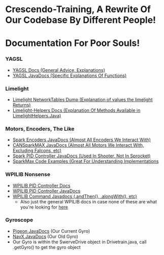 # Crescendo-Training, A Rewrite Of Our Codebase By Different People!


# Documentation For Poor Souls!


### YAGSL
* [YAGSL Docs (General Advice, Explanations)](https://anvilproject.org/guides/content/creating-links)
* [YAGSL JavaDocs (Specific Explanations Of Functions)](https://broncbotz3481.github.io/YAGSL/swervelib/SwerveDrive.html)
### Limelight
* [Limelight NetworkTables Dump (Explanation of values the limelight Returns)](https://docs.limelightvision.io/docs/docs-limelight/apis/complete-networktables-api)
* [Limelight-Helpers Docs (Explanation Of Methods Available in LimelightHelpers.Java)](https://docs.limelightvision.io/docs/docs-limelight/apis/limelight-lib)

### Motors, Encoders, The Like
* [Spark Encoders JavaDocs (Almost All Encoders We Interact With)](https://codedocs.revrobotics.com/java/com/revrobotics/relativeencoder)
* [CANSparkMAX JavaDocs (Almost All Motors We Interact With, Excluding Falcons, etc)](https://codedocs.revrobotics.com/java/com/revrobotics/cansparkmax)
* [Spark PID Controller JavaDocs (Used In Shooter, Not In Sprocket)](https://codedocs.revrobotics.com/java/com/revrobotics/sparkpidcontroller)
* [SparkMax Code Examples (Great For Understanding Implementations](https://github.com/REVrobotics/SPARK-MAX-Examples/tree/master/Java)

### WPILIB Nonsense
* [WPILIB PID Controller Docs](https://docs.wpilib.org/en/stable/docs/software/advanced-controls/controllers/pidcontroller.html)
* [WPILIB PID Controller JavaDocs](https://github.wpilib.org/allwpilib/docs/release/java/edu/wpi/first/math/controller/PIDController.html)
* [WPILIB Command Javadocs (.andThen(), .alongWith(), etc)](https://first.wpi.edu/wpilib/allwpilib/docs/release/java/edu/wpi/first/wpilibj2/command/Command.html)
    * Also just the general WPILIB docs in case none of these are what you're looking for [here](https://docs.wpilib.org/en/stable/docs/zero-to-robot/introduction.html)

### Gyroscope
* [Pigeon JavaDocs](https://store.ctr-electronics.com/content/api/java/html/classcom_1_1ctre_1_1phoenix_1_1sensors_1_1_pigeon_i_m_u.html) (Our Current Gyro)
* [NavX JavaDocs](https://www.kauailabs.com/public_files/navx-mxp/apidocs/java/com/kauailabs/navx/frc/AHRS.html) (Our Old Gyro)
* Our Gyro is within the SwerveDrive object in Drivetrain.java, call .getGyro() to get the gyro object
